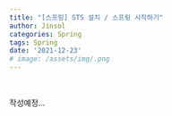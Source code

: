 ```yaml
---
title: "[스프링] STS 설치 / 스프링 시작하기"
author: Jinsol
categories: Spring
tags: Spring
date: '2021-12-23'
# image: /assets/img/.png
---
```


<br>

작성예정...